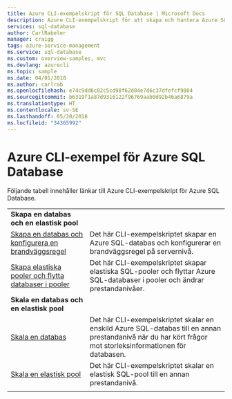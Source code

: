 ```yaml
---
title: Azure CLI-exempelskript för SQL Database | Microsoft Docs
description: Azure CLI-exempelskript för att skapa och hantera Azure SQL Database-servrar, elastiska pooler, databaser och brandväggar.
services: sql-database
author: CarlRabeler
manager: craigg
tags: azure-service-management
ms.service: sql-database
ms.custom: overview-samples, mvc
ms.devlang: azurecli
ms.topic: sample
ms.date: 04/01/2018
ms.author: carlrab
ms.openlocfilehash: e74c9dd6c02c5cd98f62d04e7d6c37dfefcf9804
ms.sourcegitcommit: b6319f1a87d9316122f96769aab0d92b46a6879a
ms.translationtype: HT
ms.contentlocale: sv-SE
ms.lasthandoff: 05/20/2018
ms.locfileid: "34365992"
---
```

# <a name="azure-cli-samples-for-azure-sql-database"></a>Azure CLI-exempel för Azure SQL Database

Följande tabell innehåller länkar till Azure CLI-exempelskript för Azure SQL Database.

| |  |
|---|---|
|**Skapa en databas och en elastisk pool**||
| [Skapa en databas och konfigurera en brandväggsregel](scripts/sql-database-create-and-configure-database-cli.md?toc=%2fcli%2fazure%2ftoc.json) | Det här CLI-exempelskriptet skapar en Azure SQL-databas och konfigurerar en brandväggsregel på servernivå. |
| [Skapa elastiska pooler och flytta databaser i pooler](scripts/sql-database-move-database-between-pools-cli.md?toc=%2fcli%2fazure%2ftoc.json) | Det här CLI-exempelskriptet skapar elastiska SQL-pooler och flyttar Azure SQL-databaser i pooler och ändrar prestandanivåer.|
|**Skala en databas och en elastisk pool**||
| [Skala en databas](scripts/sql-database-monitor-and-scale-database-cli.md?toc=%2fcli%2fazure%2ftoc.json) | Det här CLI-exempelskriptet skalar en enskild Azure SQL-databas till en annan prestandanivå när du har kört frågor mot storleksinformationen för databasen. |
| [Skala en elastisk pool](scripts/sql-database-scale-pool-cli.md?toc=%2fcli%2fazure%2ftoc.json) | Det här CLI-exempelskriptet skalar en elastisk SQL-pool till en annan prestandanivå.  |
|||
